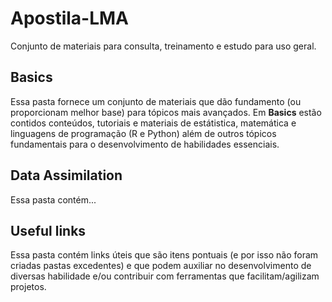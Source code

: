 # Apostila-LMA
Conjunto de materiais para consulta,  treinamento e estudo para uso geral.

## Basics
Essa pasta fornece um conjunto de materiais que dão fundamento (ou proporcionam melhor base) para tópicos mais avançados. Em **Basics** estão contidos conteúdos, tutoriais e materiais de estátistica, matemática e linguagens de programação (R e Python) além de outros tópicos fundamentais para o desenvolvimento de habilidades essenciais.

## Data Assimilation
Essa pasta contém...

## Useful links
Essa pasta contém links úteis que são itens pontuais (e por isso não foram criadas pastas excedentes) e que podem auxiliar no desenvolvimento de diversas habilidade e/ou contribuir com ferramentas que facilitam/agilizam projetos.

